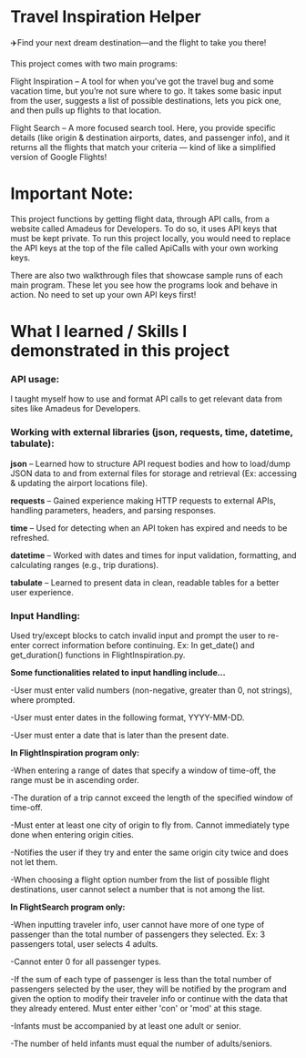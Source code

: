 # Travel Inspiration Helper
✈️Find your next dream destination—and the flight to take you there!

This project comes with two main programs:

Flight Inspiration – A tool for when you've got the travel bug and some vacation time, but you’re not sure where to go. It takes some basic input from the user, suggests a list of possible destinations, lets you pick one, and then pulls up flights to that location.

Flight Search – A more focused search tool. Here, you provide specific details (like origin & destination airports, dates, and passenger info), and it returns all the flights that match your criteria — kind of like a simplified version of Google Flights!

# Important Note:

This project functions by getting flight data, through API calls, from a website called Amadeus for Developers. To do so, it uses API keys that must be kept private. To run this project locally, you would need to replace the API keys at the top of the file called ApiCalls with your own working keys. 

There are also two walkthrough files that showcase sample runs of each main program. These let you see how the programs look and behave in action. No need to set up your own API keys first!

# What I learned / Skills I demonstrated in this project

### API usage: 
I taught myself how to use and format API calls to get relevant data from sites like Amadeus for Developers.

### Working with external libraries (json, requests, time, datetime, tabulate):
   **json** – Learned how to structure API request bodies and how to load/dump JSON data to and from external files for storage and retrieval (Ex: accessing & updating the airport locations file).
   
   **requests** – Gained experience making HTTP requests to external APIs, handling parameters, headers, and parsing           responses.
   
   **time** – Used for detecting when an API token has expired and needs to be refreshed.
   
   **datetime** – Worked with dates and times for input validation, formatting, and calculating ranges (e.g., trip         durations).
   
   **tabulate** – Learned to present data in clean, readable tables for a better user experience.

### Input Handling:
Used try/except blocks to catch invalid input and prompt the user to re-enter correct information before continuing.
Ex: In get_date() and get_duration() functions in FlightInspiration.py.

**Some functionalities related to input handling include...**

  -User must enter valid numbers (non-negative, greater than 0, not strings), where prompted.
  
  -User must enter dates in the following format, YYYY-MM-DD.
  
  -User must enter a date that is later than the present date.
  
**In FlightInspiration program only:**

  -When entering a range of dates that specify a window of time-off, the range must be in ascending order.
  
  -The duration of a trip cannot exceed the length of the specified window of time-off.
  
  -Must enter at least one city of origin to fly from. Cannot immediately type done when entering origin cities.
  
  -Notifies the user if they try and enter the same origin city twice and does not let them.
  
  -When choosing a flight option number from the list of possible flight destinations, user cannot select a number that is     not among the list.

**In FlightSearch program only:**

  -When inputting traveler info, user cannot have more of one type of passenger than the total number of passengers they       selected. Ex: 3 passengers total, user selects 4 adults.
  
  -Cannot enter 0 for all passenger types.
  
  -If the sum of each type of passenger is less than the total number of passengers selected by the user, they will be         notified by the program and given the option to modify their traveler info or continue with the data that they already      entered. Must enter either 'con' or 'mod' at this stage.
  
  -Infants must be accompanied by at least one adult or senior.
  
  -The number of held infants must equal the number of adults/seniors.

